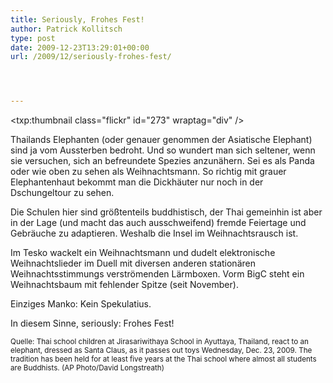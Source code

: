 ```yaml
---
title: Seriously, Frohes Fest!
author: Patrick Kollitsch
type: post
date: 2009-12-23T13:29:01+00:00
url: /2009/12/seriously-frohes-fest/




---
```

<txp:thumbnail class="flickr" id="273" wraptag="div" />

Thailands Elephanten (oder genauer genommen der Asiatische Elephant) sind ja vom Aussterben bedroht. Und so wundert man sich seltener, wenn sie versuchen, sich an befreundete Spezies anzunähern. Sei es als Panda oder wie oben zu sehen als Weihnachtsmann. So richtig mit grauer Elephantenhaut bekommt man die Dickhäuter nur noch in der Dschungeltour zu sehen.

Die Schulen hier sind größtenteils buddhistisch, der Thai gemeinhin ist aber in der Lage (und macht das auch ausschweifend) fremde Feiertage und Gebräuche zu adaptieren. Weshalb die Insel im Weihnachtsrausch ist. 

Im Tesko wackelt ein Weihnachtsmann und dudelt elektronische Weihnachtslieder im Duell mit diversen anderen stationären Weihnachtsstimmungs verströmenden Lärmboxen. Vorm BigC steht ein Weihnachtsbaum mit fehlender Spitze (seit November). 

Einziges Manko: Kein Spekulatius. 

In diesem Sinne, seriously: Frohes Fest!

<small>Quelle: Thai school children at Jirasariwithaya School in Ayuttaya, Thailand, react to an elephant, dressed as Santa Claus, as it passes out toys Wednesday, Dec. 23, 2009. The tradition has been held for at least five years at the Thai school where almost all students are Buddhists. (AP Photo/David Longstreath)</small>
